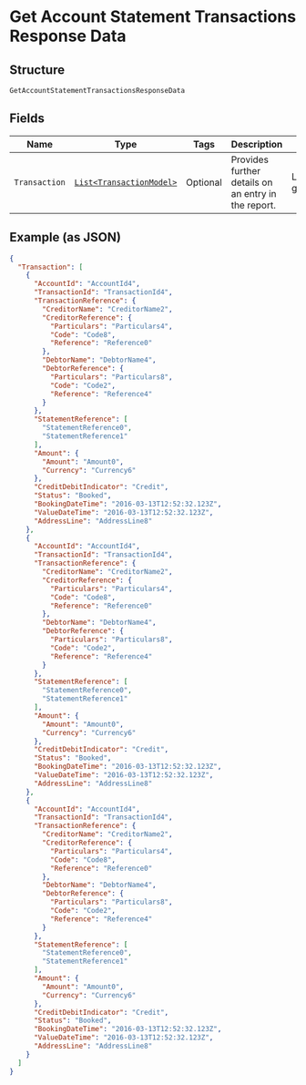 
# Get Account Statement Transactions Response Data

## Structure

`GetAccountStatementTransactionsResponseData`

## Fields

| Name | Type | Tags | Description | Getter | Setter |
|  --- | --- | --- | --- | --- | --- |
| `Transaction` | [`List<TransactionModel>`](../../doc/models/transaction-model.md) | Optional | Provides further details on an entry in the report. | List<TransactionModel> getTransaction() | setTransaction(List<TransactionModel> transaction) |

## Example (as JSON)

```json
{
  "Transaction": [
    {
      "AccountId": "AccountId4",
      "TransactionId": "TransactionId4",
      "TransactionReference": {
        "CreditorName": "CreditorName2",
        "CreditorReference": {
          "Particulars": "Particulars4",
          "Code": "Code8",
          "Reference": "Reference0"
        },
        "DebtorName": "DebtorName4",
        "DebtorReference": {
          "Particulars": "Particulars8",
          "Code": "Code2",
          "Reference": "Reference4"
        }
      },
      "StatementReference": [
        "StatementReference0",
        "StatementReference1"
      ],
      "Amount": {
        "Amount": "Amount0",
        "Currency": "Currency6"
      },
      "CreditDebitIndicator": "Credit",
      "Status": "Booked",
      "BookingDateTime": "2016-03-13T12:52:32.123Z",
      "ValueDateTime": "2016-03-13T12:52:32.123Z",
      "AddressLine": "AddressLine8"
    },
    {
      "AccountId": "AccountId4",
      "TransactionId": "TransactionId4",
      "TransactionReference": {
        "CreditorName": "CreditorName2",
        "CreditorReference": {
          "Particulars": "Particulars4",
          "Code": "Code8",
          "Reference": "Reference0"
        },
        "DebtorName": "DebtorName4",
        "DebtorReference": {
          "Particulars": "Particulars8",
          "Code": "Code2",
          "Reference": "Reference4"
        }
      },
      "StatementReference": [
        "StatementReference0",
        "StatementReference1"
      ],
      "Amount": {
        "Amount": "Amount0",
        "Currency": "Currency6"
      },
      "CreditDebitIndicator": "Credit",
      "Status": "Booked",
      "BookingDateTime": "2016-03-13T12:52:32.123Z",
      "ValueDateTime": "2016-03-13T12:52:32.123Z",
      "AddressLine": "AddressLine8"
    },
    {
      "AccountId": "AccountId4",
      "TransactionId": "TransactionId4",
      "TransactionReference": {
        "CreditorName": "CreditorName2",
        "CreditorReference": {
          "Particulars": "Particulars4",
          "Code": "Code8",
          "Reference": "Reference0"
        },
        "DebtorName": "DebtorName4",
        "DebtorReference": {
          "Particulars": "Particulars8",
          "Code": "Code2",
          "Reference": "Reference4"
        }
      },
      "StatementReference": [
        "StatementReference0",
        "StatementReference1"
      ],
      "Amount": {
        "Amount": "Amount0",
        "Currency": "Currency6"
      },
      "CreditDebitIndicator": "Credit",
      "Status": "Booked",
      "BookingDateTime": "2016-03-13T12:52:32.123Z",
      "ValueDateTime": "2016-03-13T12:52:32.123Z",
      "AddressLine": "AddressLine8"
    }
  ]
}
```

